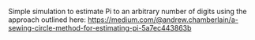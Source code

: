 Simple simulation to estimate Pi to an arbitrary number of digits using the approach outlined here: https://medium.com/@andrew.chamberlain/a-sewing-circle-method-for-estimating-pi-5a7ec443863b 
